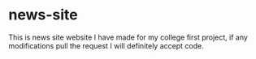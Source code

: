 # news-site
This is news site website I have made for my college first project, if any modifications pull the request I will definitely accept code.
